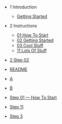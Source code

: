 
- 1 Introduction
  - [Getting Started](1-Introduction/getting-started.md)

- 2 Instructions
  - [01 How To Start](2-instructions/01-how-To-start.md)
  - [02 Getting Started](2-instructions/02-getting-started.md)
  - [03 Cool Stuff](2-instructions/03-Cool-stuff.md)
  - [11 Lots Of Stuff](2-instructions/11-lots-of-stuff.md)

- [2 Step 02](2-step-02.md)
- [README](README.md)
- [A](a.md)
- [B](b.md)
- [Step 01 — How To Start](step-01-—-how-to-start.md)
- [Step 11](step-11.md)
- [Step 3](step-3.md)
